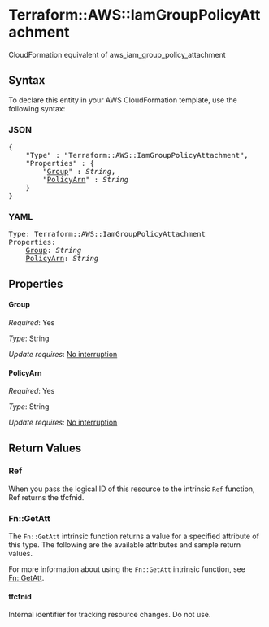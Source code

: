 # Terraform::AWS::IamGroupPolicyAttachment

CloudFormation equivalent of aws_iam_group_policy_attachment

## Syntax

To declare this entity in your AWS CloudFormation template, use the following syntax:

### JSON

<pre>
{
    "Type" : "Terraform::AWS::IamGroupPolicyAttachment",
    "Properties" : {
        "<a href="#group" title="Group">Group</a>" : <i>String</i>,
        "<a href="#policyarn" title="PolicyArn">PolicyArn</a>" : <i>String</i>
    }
}
</pre>

### YAML

<pre>
Type: Terraform::AWS::IamGroupPolicyAttachment
Properties:
    <a href="#group" title="Group">Group</a>: <i>String</i>
    <a href="#policyarn" title="PolicyArn">PolicyArn</a>: <i>String</i>
</pre>

## Properties

#### Group

_Required_: Yes

_Type_: String

_Update requires_: [No interruption](https://docs.aws.amazon.com/AWSCloudFormation/latest/UserGuide/using-cfn-updating-stacks-update-behaviors.html#update-no-interrupt)

#### PolicyArn

_Required_: Yes

_Type_: String

_Update requires_: [No interruption](https://docs.aws.amazon.com/AWSCloudFormation/latest/UserGuide/using-cfn-updating-stacks-update-behaviors.html#update-no-interrupt)

## Return Values

### Ref

When you pass the logical ID of this resource to the intrinsic `Ref` function, Ref returns the tfcfnid.

### Fn::GetAtt

The `Fn::GetAtt` intrinsic function returns a value for a specified attribute of this type. The following are the available attributes and sample return values.

For more information about using the `Fn::GetAtt` intrinsic function, see [Fn::GetAtt](https://docs.aws.amazon.com/AWSCloudFormation/latest/UserGuide/intrinsic-function-reference-getatt.html).

#### tfcfnid

Internal identifier for tracking resource changes. Do not use.

